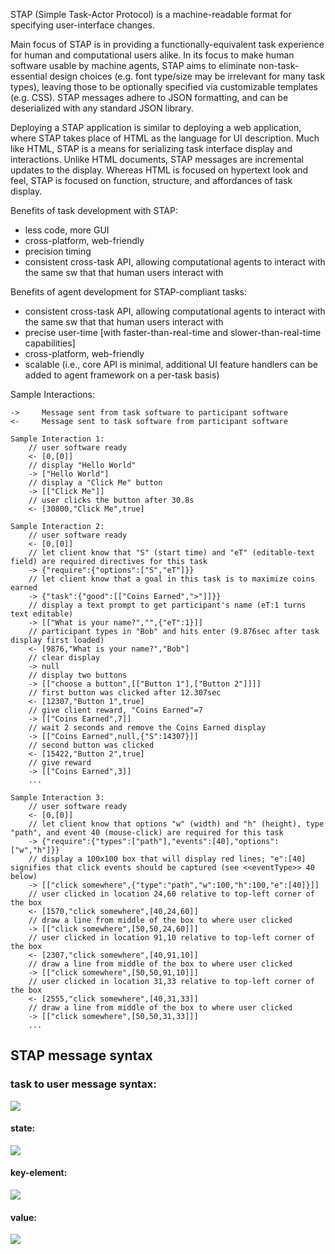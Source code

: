 STAP (Simple Task-Actor Protocol) is a machine-readable format for specifying user-interface changes. 

Main focus of STAP is in providing a functionally-equivalent task experience for human and computational users alike.
In its focus to make human software usable by machine agents, STAP aims to eliminate non-task-essential design choices (e.g. font type/size may be irrelevant for many task types), leaving those to be optionally specified via customizable templates (e.g. CSS).
STAP messages adhere to JSON formatting, and can be deserialized with any standard JSON library.

Deploying a STAP application is similar to deploying a web application, where STAP takes place of HTML as the language for UI description.
Much like HTML, STAP is a means for serializing task interface display and interactions.
Unlike HTML documents, STAP messages are incremental updates to the display.
Whereas HTML is focused on hypertext look and feel, STAP is focused on function, structure, and affordances of task display.

Benefits of task development with STAP:
* less code, more GUI
* cross-platform, web-friendly
* precision timing
* consistent cross-task API, allowing computational agents to interact with the same sw that that human users interact with

Benefits of agent development for STAP-compliant tasks:
* consistent cross-task API, allowing computational agents to interact with the same sw that that human users interact with
* precise user-time [with faster-than-real-time and slower-than-real-time capabilities]
* cross-platform, web-friendly
* scalable (i.e., core API is minimal, additional UI feature handlers can be added to agent framework on a per-task basis)


Sample Interactions:

    ->     Message sent from task software to participant software
    <-     Message sent to task software from participant software

    Sample Interaction 1:
        // user software ready
        <- [0,[0]]
        // display "Hello World"
        -> ["Hello World"]
        // display a "Click Me" button
        -> [["Click Me"]]
        // user clicks the button after 30.8s
        <- [30800,"Click Me",true]

    Sample Interaction 2:
        // user software ready
        <- [0,[0]]
        // let client know that "S" (start time) and "eT" (editable-text field) are required directives for this task
        -> {"require":{"options":["S","eT"]}}
        // let client know that a goal in this task is to maximize coins earned
        -> {"task":{"good":[["Coins Earned",">"]]}}
        // display a text prompt to get participant's name (eT:1 turns text editable)
        -> [["What is your name?","",{"eT":1}]]
        // participant types in "Bob" and hits enter (9.876sec after task display first loaded)
        <- [9876,"What is your name?","Bob"]
        // clear display
        -> null
        // display two buttons
        -> [["choose a button",[["Button 1"],["Button 2"]]]]
        // first button was clicked after 12.307sec
        <- [12307,"Button 1",true]
        // give client reward, "Coins Earned"=7
        -> [["Coins Earned",7]]
        // wait 2 seconds and remove the Coins Earned display
        -> [["Coins Earned",null,{"S":14307}]]
        // second button was clicked
        <- [15422,"Button 2",true]
        // give reward
        -> [["Coins Earned",3]]
        ...

    Sample Interaction 3:
        // user software ready
        <- [0,[0]]
        // let client know that options "w" (width) and "h" (height), type "path", and event 40 (mouse-click) are required for this task
        -> {"require":{"types":["path"],"events":[40],"options":["w","h"]}}
        // display a 100x100 box that will display red lines; "e":[40] signifies that click events should be captured (see <<eventType>> 40 below)
        -> [["click somewhere",{"type":"path","w":100,"h":100,"e":[40]}]]
        // user clicked in location 24,60 relative to top-left corner of the box
        <- [1570,"click somewhere",[40,24,60]]
        // draw a line from middle of the box to where user clicked
        -> [["click somewhere",[50,50,24,60]]]
        // user clicked in location 91,10 relative to top-left corner of the box
        <- [2307,"click somewhere",[40,91,10]]
        // draw a line from middle of the box to where user clicked
        -> [["click somewhere",[50,50,91,10]]]
        // user clicked in location 31,33 relative to top-left corner of the box
        <- [2555,"click somewhere",[40,31,33]]
        // draw a line from middle of the box to where user clicked
        -> [["click somewhere",[50,50,31,33]]]
        ...


## STAP message syntax

### task to user message syntax:
![](https://raw.githubusercontent.com/vdv7/stap/master/diagram/diagram/taskMsg.png)

#### state:
![](https://raw.githubusercontent.com/vdv7/stap/master/diagram/diagram/state.png)

#### key-element:
![](https://raw.githubusercontent.com/vdv7/stap/master/diagram/diagram/key-element.png)

#### value:
![](https://raw.githubusercontent.com/vdv7/stap/master/diagram/diagram/value.png)


